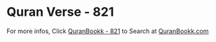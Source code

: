 # Quran Verse - 821 

For more infos, Click [QuranBookk - 821](https://www.quranbookk.com/quran/search?q=821) to Search at [QuranBookk.com](http://quranbookk.com/)